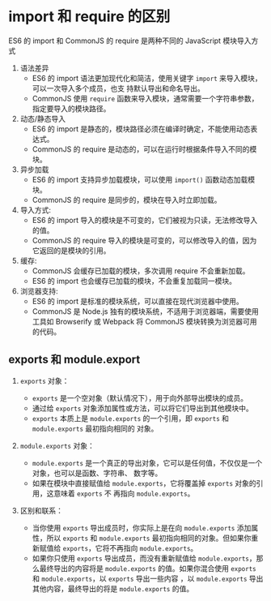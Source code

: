 # import 和 require 的区别

ES6 的 import 和 CommonJS 的 require 是两种不同的 JavaScript 模块导入方式

1. 语法差异
   - ES6 的 import 语法更加现代化和简洁，使用关键字 `import` 来导入模块，可以一次导入多个成员，也支
     持默认导出和命名导出。
   - CommonJS 使用 `require` 函数来导入模块，通常需要一个字符串参数，指定要导入的模块路径。
2. 动态/静态导入
   - ES6 的 import 是静态的，模块路径必须在编译时确定，不能使用动态表达式。
   - CommonJS 的 require 是动态的，可以在运行时根据条件导入不同的模块。
3. 异步加载
   - ES6 的 import 支持异步加载模块，可以使用 `import()` 函数动态加载模块。
   - CommonJS 的 require 是同步的，模块在导入时立即加载。
4. 导入方式:
   - ES6 的 import 导入的模块是不可变的，它们被视为只读，无法修改导入的值。
   - CommonJS 的 require 导入的模块是可变的，可以修改导入的值，因为它返回的是模块的引用。
5. 缓存:
   - CommonJS 会缓存已加载的模块，多次调用 require 不会重新加载。
   - ES6 的 import 也会缓存已加载的模块，不会重复加载同一模块。
6. 浏览器支持:
   - ES6 的 import 是标准的模块系统，可以直接在现代浏览器中使用。
   - CommonJS 是 Node.js 独有的模块系统，不适用于浏览器端，需要使用工具如 Browserify 或 Webpack 将
     CommonJS 模块转换为浏览器可用的代码。

## exports 和 module.export

1. `exports` 对象：

   - `exports` 是一个空对象（默认情况下），用于向外部导出模块的成员。
   - 通过给 `exports` 对象添加属性或方法，可以将它们导出到其他模块中。
   - `exports` 本质上是 `module.exports` 的一个引用，即 `exports` 和 `module.exports` 最初指向相同的
     对象。

2. `module.exports` 对象：

   - `module.exports` 是一个真正的导出对象，它可以是任何值，不仅仅是一个对象，也可以是函数、字符串、
     数字等。
   - 如果在模块中直接赋值给 `module.exports`，它将覆盖掉 `exports` 对象的引用，这意味着 `exports` 不
     再指向 `module.exports`。

3. 区别和联系：

   - 当你使用 `exports` 导出成员时，你实际上是在向 `module.exports` 添加属性，所以 `exports` 和
     `module.exports` 最初指向相同的对象。但如果你重新赋值给 `exports`，它将不再指向
     `module.exports`。
   - 如果你只使用 `exports` 导出成员，而没有重新赋值给 `module.exports`，那么最终导出的内容将是
     `module.exports` 的值。如果你混合使用 `exports` 和 `module.exports`，以 `exports` 导出一些内容
     ，以 `module.exports` 导出其他内容，最终导出的将是 `module.exports` 的值。
